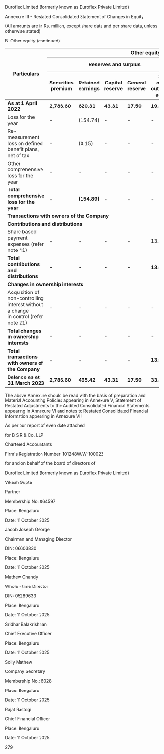 Duroflex Limited (formerly known as Duroflex Private Limited)

Annexure III - Restated Consolidated Statement of Changes in Equity

(All amounts are in Rs. million, except share data and per share data, unless otherwise stated)

B. Other equity (continued)

<table><thead><tr><th rowspan="3">Particulars</th><th colspan="7">Other equity</th><th rowspan="3">Total<br/>attributable to<br/>the owners of the<br/>Company</th><th rowspan="3">Non-controlling<br/>interest</th><th rowspan="3">Total equity</th></tr><tr><th colspan="5">Reserves and surplus</th><th colspan="2">Other comprehensive<br/>income (OCI)</th></tr><tr><th>Securities premium</th><th>Retained<br/>earnings</th><th>Capital<br/>reserve</th><th>General reserve</th><th>Share options<br/>outstanding account</th><th>Demerger<br/>deficit reserve</th><th>Equity instruments<br/>through OCI</th></tr></thead><tbody><tr><td><strong>As at 1 April 2022</strong></td><td><strong>2,786.60</strong></td><td><strong>620.31</strong></td><td><strong>43.31</strong></td><td><strong>17.50</strong></td><td><strong>19.80</strong></td><td>-</td><td>-</td><td><strong>3,487.52</strong></td><td><strong>0.70</strong></td><td><strong>3,488.22</strong></td></tr><tr><td>Loss for the year</td><td>-</td><td>(154.74)</td><td>-</td><td>-</td><td>-</td><td>-</td><td>-</td><td>(154.74)</td><td>-</td><td>(154.74)</td></tr><tr><td>Re-measurement loss on defined benefit plans, net of tax</td><td>-</td><td>(0.15)</td><td>-</td><td>-</td><td>-</td><td>-</td><td>-</td><td>(0.15)</td><td>-</td><td>(0.15)</td></tr><tr><td>Other comprehensive loss for the year</td><td>-</td><td>-</td><td>-</td><td>-</td><td>-</td><td>-</td><td>(34.40)</td><td>(34.40)</td><td>-</td><td>(34.40)</td></tr><tr><td><strong>Total comprehensive loss for the year</strong></td><td><strong>-</strong></td><td><strong>(154.89)</strong></td><td><strong>-</strong></td><td><strong>-</strong></td><td><strong>-</strong></td><td><strong>-</strong></td><td><strong>(34.40)</strong></td><td><strong>(189.29)</strong></td><td><strong>-</strong></td><td><strong>(189.29)</strong></td></tr><tr><td colspan="11"><strong>Transactions with owners of the Company</strong></td></tr><tr><td colspan="11"><strong>Contributions and distributions</strong></td></tr><tr><td>Share based payment expenses (refer note 41)</td><td>-</td><td>-</td><td>-</td><td>-</td><td>13.62</td><td>-</td><td>-</td><td>13.62</td><td>-</td><td>13.62</td></tr><tr><td><strong>Total contributions and distributions</strong></td><td><strong>-</strong></td><td><strong>-</strong></td><td><strong>-</strong></td><td><strong>-</strong></td><td><strong>13.62</strong></td><td><strong>-</strong></td><td><strong>-</strong></td><td><strong>13.62</strong></td><td><strong>-</strong></td><td><strong>13.62</strong></td></tr><tr><td colspan="11"><strong>Changes in ownership interests</strong></td></tr><tr><td>Acquisition of non-controlling interest without a change<br/>in control (refer note 21)</td><td>-</td><td>-</td><td>-</td><td>-</td><td>-</td><td>-</td><td>-</td><td>-</td><td>(0.70)</td><td>(0.70)</td></tr><tr><td><strong>Total changes in ownership interests</strong></td><td><strong>-</strong></td><td><strong>-</strong></td><td><strong>-</strong></td><td><strong>-</strong></td><td><strong>-</strong></td><td><strong>-</strong></td><td><strong>-</strong></td><td><strong>-</strong></td><td><strong>(0.70)</strong></td><td><strong>(0.70)</strong></td></tr><tr><td><strong>Total transactions with owners of the Company</strong></td><td><strong>-</strong></td><td><strong>-</strong></td><td><strong>-</strong></td><td><strong>-</strong></td><td><strong>13.62</strong></td><td><strong>-</strong></td><td><strong>-</strong></td><td><strong>13.62</strong></td><td><strong>-</strong></td><td><strong>12.92</strong></td></tr><tr><td><strong>Balance as at 31 March 2023</strong></td><td><strong>2,786.60</strong></td><td><strong>465.42</strong></td><td><strong>43.31</strong></td><td><strong>17.50</strong></td><td><strong>33.42</strong></td><td><strong>-</strong></td><td><strong>(34.40)</strong></td><td><strong>3,311.85</strong></td><td><strong>-</strong></td><td><strong>3,311.85</strong></td></tr></tbody></table>

The above Annexure should be read with the basis of preparation and Material Accounting Policies appearing in Annexure V, Statement of Restated Adjustments to the Audited Consolidated Financial Statements appearing in Annexure VI and notes to Restated Consolidated Financial Information appearing in Annexure VII.

As per our report of even date attached

for B S R & Co. LLP

Chartered Accountants

Firm's Registration Number: 101248W/W-100022

for and on behalf of the board of directors of

Duroflex Limited (formerly known as Duroflex Private Limited)

Vikash Gupta

Partner

Membership No: 064597

Place: Bengaluru

Date: 11 October 2025

Jacob Joseph George

Chairman and Managing Director

DIN: 06603830

Place: Bengaluru

Date: 11 October 2025

Mathew Chandy

Whole - time Director

DIN: 05289633

Place: Bengaluru

Date: 11 October 2025

Sridhar Balakrishnan

Chief Executive Officer

Place: Bengaluru

Date: 11 October 2025

Solly Mathew

Company Secretary

Membership No.: 6028

Place: Bengaluru

Date: 11 October 2025

Rajat Rastogi

Chief Financial Officer

Place: Bengaluru

Date: 11 October 2025

279